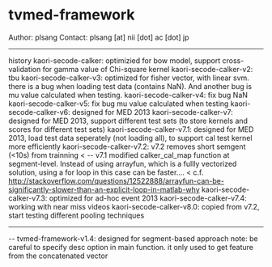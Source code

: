 tvmed-framework
===============

Author: plsang
Contact: plsang [at] nii [dot] ac [dot] jp

-----------------------------------------

history
kaori-secode-calker:    optimizied for bow model, support cross-validation for gamma value of Chi-square kernel
kaori-secode-calker-v2: tbu
kaori-secode-calker-v3: optimized for fisher vector, with linear svm. there is
a bug when loading test data (contains NaN). And another bug is mu value
calculated when testing.
kaori-secode-calker-v4:  fix bug NaN
kaori-secode-calker-v5:  fix bug mu value calculated when testing
kaori-secode-calker-v6:  designed for MED 2013
kaori-secode-calker-v7:  designed for MED 2013, support different test sets
(to store kernels and scores for different test sets)
kaori-secode-calker-v7.1:  designed for MED 2013, load test data seperately
(not loading all), to support cal test kernel more efficiently
kaori-secode-calker-v7.2:   v7.2 removes short semgent (<10s) from trainning
< -- v7.1 modified calker_cal_map function at segment-level. Instead of using arrayfun, which is a fullly vectorized solution, using a for loop in this case can be faster....
< c.f. http://stackoverflow.com/questions/12522888/arrayfun-can-be-significantly-slower-than-an-explicit-loop-in-matlab-why
kaori-secode-calker-v7.3:  optimized for ad-hoc event 2013
kaori-secode-calker-v7.4:  working with near miss videos
kaori-secode-calker-v8.0:  copied from v7.2, start testing different pooling techniques

-----------------------------------------

-- tvmed-framework-v1.4: designed for segment-based approach
note: be careful to specify desc option in main function. 
it only used to get feature from the concatenated vector

